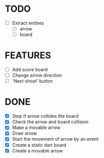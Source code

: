 # TODO

- [ ] Extract entities
  - [ ] arrow
  - [ ] board

# FEATURES

- [ ] Add score board
- [ ] Change arrow direction
- [ ] 'Next shoot' button

# DONE

- [x] Stop if arrow collides the board
- [x] Check the arrow and board collision
- [x] Make a movable arrow
- [x] Draw arrow
- [x] Start the movement of arrow by an event
- [x] Create a static dart board
- [x] Create a movable arrow

